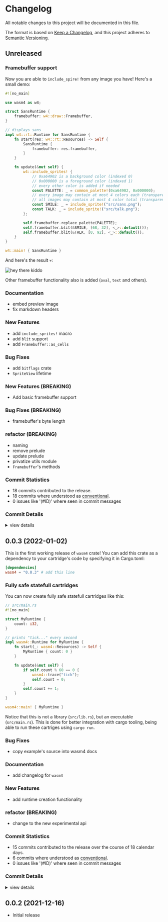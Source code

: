 # Changelog

All notable changes to this project will be documented in this file.

The format is based on [Keep a Changelog](https://keepachangelog.com/en/1.0.0/),
and this project adheres to [Semantic Versioning](https://semver.org/spec/v2.0.0.html).

## Unreleased

### Framebuffer support

Now you are able to `include_spire!` from any image you have! Here's a small demo: 

```rust
#![no_main]

use wasm4 as w4;

struct SansRuntime {
    framebuffer: w4::draw::Framebuffer,
}

// displays sans
impl w4::rt::Runtime for SansRuntime {
    fn start(res: w4::rt::Resources) -> Self {
        SansRuntime {
            framebuffer: res.framebuffer,
        }
    }

    fn update(&mut self) {
        w4::include_sprites! {
            // 0xa64902 is a background color (indexed 0)
            // 0x000000 is a foreground color (indexed 1)
            // every other color is added if needed
            const PALETTE: _ = common_palette!(0xa64902, 0x000000);
            // every image may contain at most 4 colors each (transparent included)
            // all images may contain at most 4 color total (transparent excluded)
            const SMILE: _ = include_sprite!("src/sans.png");
            const TALK: _ = include_sprite!("src/talk.png");
        };

        self.framebuffer.replace_palette(PALETTE);
        self.framebuffer.blit(&SMILE, [68, 32], <_>::default());
        self.framebuffer.blit(&TALK, [0, 92], <_>::default());
    }
}

w4::main! { SansRuntime }
```

And here's the result 💀:

![hey there kiddo](https://raw.githubusercontent.com/ZetaNumbers/wasm4-rs/00e582199ed13e59153b808126e4a5ab74267a31/examples/sans/preview.png "sans")

Other framebuffer functionality also is added (`oval`, `text` and others).

### Documentation

 - <csr-id-c55457c26fa610b0556fb08a9f7e4ca02c96059f/> embed preview image
 - <csr-id-e2a63457da10b8083652272a60e4bb7d59250efe/> fix markdown headers

### New Features

 - <csr-id-06dc6afedf6ea051c5927fd06f0b7fd84a6bb55b/> add `include_sprites!` macro
 - <csr-id-883fd55ae101d7da61c8a0dd163eae3494bc8463/> add `blit` support
 - <csr-id-b27db4694664ff448172d40ebc4cdd5683017d29/> add `Framebuffer::as_cells`

### Bug Fixes

 - <csr-id-bc8c6cc9fccfabda778d080255d698eaeb97809b/> add `bitflags` crate
 - <csr-id-af5de1cb924462858946620cc41902e289a96e68/> `SpriteView` lifetime

### New Features (BREAKING)

 - <csr-id-03dd8b1d3bd064dae96b11fe9541ade2127c27eb/> Add basic framebuffer support

### Bug Fixes (BREAKING)

 - <csr-id-7aeec9545d97bddf7a56d7ed8896c28ac64c8a42/> framebuffer's byte length

### refactor (BREAKING)

 - <csr-id-d2fcdeb73c64d1877017d438d4d1aeaebea41c9f/> naming
 - <csr-id-4340269a340c2da865b0f7c143fbf0306d0ab8ae/> remove prelude
 - <csr-id-c993b2bad68b8a9b5c68d45c9ca000504dc04014/> update prelude
 - <csr-id-f8c3bd886712deb15f77733bbb55b92ed14d09d6/> privatize utils module
 - <csr-id-fe8a08a0a307e194a7bbfdd2ba94a6855bf13032/> `Framebuffer`'s methods

### Commit Statistics

<csr-read-only-do-not-edit/>

 - 18 commits contributed to the release.
 - 18 commits where understood as [conventional](https://www.conventionalcommits.org).
 - 0 issues like '(#ID)' where seen in commit messages

### Commit Details

<csr-read-only-do-not-edit/>

<details><summary>view details</summary>

 * **Uncategorized**
    - embed preview image ([`c55457c`](https://github.com/ZetaNumbers/wasm4-rs/commit/c55457c26fa610b0556fb08a9f7e4ca02c96059f))
    - bump versions ([`ac05404`](https://github.com/ZetaNumbers/wasm4-rs/commit/ac05404fc96f0089d40dd55f238da870f683526f))
    - add preview link ([`68aab26`](https://github.com/ZetaNumbers/wasm4-rs/commit/68aab26c7facf37155dae3244aafb1740c2dd2a2))
    - add `include_sprites!` macro ([`06dc6af`](https://github.com/ZetaNumbers/wasm4-rs/commit/06dc6afedf6ea051c5927fd06f0b7fd84a6bb55b))
    - add `bitflags` crate ([`bc8c6cc`](https://github.com/ZetaNumbers/wasm4-rs/commit/bc8c6cc9fccfabda778d080255d698eaeb97809b))
    - naming ([`d2fcdeb`](https://github.com/ZetaNumbers/wasm4-rs/commit/d2fcdeb73c64d1877017d438d4d1aeaebea41c9f))
    - `SpriteView` lifetime ([`af5de1c`](https://github.com/ZetaNumbers/wasm4-rs/commit/af5de1cb924462858946620cc41902e289a96e68))
    - lifetime elision ([`caf2814`](https://github.com/ZetaNumbers/wasm4-rs/commit/caf28141b67e048b28d7506391c1b419896eee7d))
    - add default type parameter for `Sprite` ([`f365438`](https://github.com/ZetaNumbers/wasm4-rs/commit/f3654385eaf055c7c1e70660a24f24758d80b407))
    - remove prelude ([`4340269`](https://github.com/ZetaNumbers/wasm4-rs/commit/4340269a340c2da865b0f7c143fbf0306d0ab8ae))
    - fix markdown headers ([`e2a6345`](https://github.com/ZetaNumbers/wasm4-rs/commit/e2a63457da10b8083652272a60e4bb7d59250efe))
    - add `blit` support ([`883fd55`](https://github.com/ZetaNumbers/wasm4-rs/commit/883fd55ae101d7da61c8a0dd163eae3494bc8463))
    - update prelude ([`c993b2b`](https://github.com/ZetaNumbers/wasm4-rs/commit/c993b2bad68b8a9b5c68d45c9ca000504dc04014))
    - privatize utils module ([`f8c3bd8`](https://github.com/ZetaNumbers/wasm4-rs/commit/f8c3bd886712deb15f77733bbb55b92ed14d09d6))
    - add `Framebuffer::as_cells` ([`b27db46`](https://github.com/ZetaNumbers/wasm4-rs/commit/b27db4694664ff448172d40ebc4cdd5683017d29))
    - `Framebuffer`'s methods ([`fe8a08a`](https://github.com/ZetaNumbers/wasm4-rs/commit/fe8a08a0a307e194a7bbfdd2ba94a6855bf13032))
    - framebuffer's byte length ([`7aeec95`](https://github.com/ZetaNumbers/wasm4-rs/commit/7aeec9545d97bddf7a56d7ed8896c28ac64c8a42))
    - Add basic framebuffer support ([`03dd8b1`](https://github.com/ZetaNumbers/wasm4-rs/commit/03dd8b1d3bd064dae96b11fe9541ade2127c27eb))
</details>

## 0.0.3 (2022-01-02)

This is the first working release of `wasm4` crate! You can add this crate
as a dependency to your cartridge's code by specifying it in Cargo.toml:

```toml
[dependencies]
wasm4 = "0.0.3" # add this line
```

### Fully safe statefull cartridges

You can now create fully safe statefull cartridges like this:

```rust
// src/main.rs
#![no_main]

struct MyRuntime {
    count: i32,
}

// prints "tick..." every second
impl wasm4::Runtime for MyRuntime {
    fn start(_: wasm4::Resources) -> Self {
        MyRuntime { count: 0 }
    }

    fn update(&mut self) {
        if self.count % 60 == 0 {
            wasm4::trace("tick");
            self.count = 0;
        }
        self.count += 1;
    }
}

wasm4::main! { MyRuntime }
```

Notice that this is not a library (`src/lib.rs`), but an executable (`src/main.rs`). This is done for better integration with cargo tooling, being able to run these cartriges using `cargo run`.

### Bug Fixes

 - <csr-id-74390f243edfeab213bc40e2ed7b12f008f1efec/> copy example's source into wasm4 docs

### Documentation

 - <csr-id-7b490feace43670f3f2100595ab6f0a1ee988d62/> add changelog for `wasm4`

### New Features

 - <csr-id-7a1d0114338f2f9c33580731ada2d348b9a5abbc/> add runtime creation functionality

### refactor (BREAKING)

 - <csr-id-233c4f95d0e7af696a6f19313257d579d4ce45f3/> change to the new experimental api

### Commit Statistics

<csr-read-only-do-not-edit/>

 - 15 commits contributed to the release over the course of 18 calendar days.
 - 6 commits where understood as [conventional](https://www.conventionalcommits.org).
 - 0 issues like '(#ID)' where seen in commit messages

### Commit Details

<csr-read-only-do-not-edit/>

<details><summary>view details</summary>

 * **Uncategorized**
    - Release wasm4 v0.0.3 ([`6ac01fc`](https://github.com/ZetaNumbers/wasm4-rs/commit/6ac01fc6038cfb7eed61e1d9d36126cfdbf1c38a))
    - regenerate and adjust docs ([`fc71325`](https://github.com/ZetaNumbers/wasm4-rs/commit/fc71325e4a4b43f342828370c960357ac1d0f583))
    - copy example's source into wasm4 docs ([`74390f2`](https://github.com/ZetaNumbers/wasm4-rs/commit/74390f243edfeab213bc40e2ed7b12f008f1efec))
    - Release wasm4-sys v0.1.0, wasm4 v0.0.3 ([`9a8c498`](https://github.com/ZetaNumbers/wasm4-rs/commit/9a8c498c6ebff2e2a2520a74defaf407fc39f36f))
    - regenerate and adjust changelog ([`ceaee04`](https://github.com/ZetaNumbers/wasm4-rs/commit/ceaee049373326d74f9fffe14f9b7d13e87cc69e))
    - bump crates versions ([`2c68e02`](https://github.com/ZetaNumbers/wasm4-rs/commit/2c68e023407205b7bb4f10a8111e9e78e368bbab))
    - add runtime creation functionality ([`7a1d011`](https://github.com/ZetaNumbers/wasm4-rs/commit/7a1d0114338f2f9c33580731ada2d348b9a5abbc))
    - `sound::Mode` values are bit aligned for `sound::Flags` ([`8027ce0`](https://github.com/ZetaNumbers/wasm4-rs/commit/8027ce001a85408fe16fd54aae3516d02727377e))
    - change to the new experimental api ([`233c4f9`](https://github.com/ZetaNumbers/wasm4-rs/commit/233c4f95d0e7af696a6f19313257d579d4ce45f3))
    - add changelog for `wasm4` ([`7b490fe`](https://github.com/ZetaNumbers/wasm4-rs/commit/7b490feace43670f3f2100595ab6f0a1ee988d62))
    - Release 0.0.2 ([`d7fbc7c`](https://github.com/ZetaNumbers/wasm4-rs/commit/d7fbc7ca18d6badbc338c6df23aa344593822cf0))
    - Release 0.0.1 ([`0090ea9`](https://github.com/ZetaNumbers/wasm4-rs/commit/0090ea907b415a9a7e1034926ec6ac24c10ab938))
    - Prepare manifest for publish ([`3b31a1e`](https://github.com/ZetaNumbers/wasm4-rs/commit/3b31a1ed6f3a3f1b6f00b6f2539b8ca8a2ea3a3a))
    - Fix docs a bit ([`cbe67e0`](https://github.com/ZetaNumbers/wasm4-rs/commit/cbe67e0fccc5b16635930765e17fba0f7f06a5d4))
    - Implement sys bindings; Implement sound module ([`babbc6d`](https://github.com/ZetaNumbers/wasm4-rs/commit/babbc6dd6a0aa4e438dd490d639f98f2add2f9d8))
</details>

## 0.0.2 (2021-12-16)

 - Initial release


